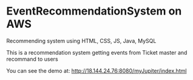 # EventRecommendationSystem on AWS
Recommending system using HTML, CSS, JS, Java, MySQL


This is a recommendation system getting events from Ticket master and recommand to users

You can see the demo at:
http://18.144.24.76:8080/myJupiter/index.html
